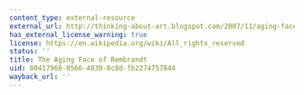 ```yaml
---
content_type: external-resource
external_url: http://thinking-about-art.blogspot.com/2007/11/aging-face-of-rembrandt.html
has_external_license_warning: true
license: https://en.wikipedia.org/wiki/All_rights_reserved
status: ''
title: The Aging Face of Rembrandt
uid: 00417966-0566-4830-8c8d-fb2274757844
wayback_url: ''
---
```

